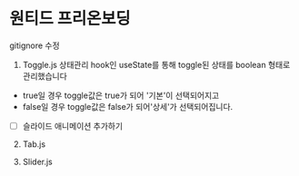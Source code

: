# 원티드 프리온보딩

gitignore 수정

1. Toggle.js
   상태관리 hook인 useState를 통해 toggle된 상태를 boolean 형태로 관리했습니다

- true일 경우 toggle값은 true가 되어 '기본'이 선택되어지고
- false일 경우 toggle값은 false가 되어'상세'가 선택되어집니다.

- [ ] 슬라이드 애니메이션 추가하기

2. Tab.js

3. Slider.js
